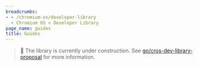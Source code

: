 ```yaml
---
breadcrumbs:
- - /chromium-os/developer-library
  - Chromium OS > Developer Library
page_name: guides
title: Guides
---
```


> 🚧 The library is currently under construction. See
> [go/cros-dev-library-proposal](https://go/cros-dev-library-proposal) for more
> information.